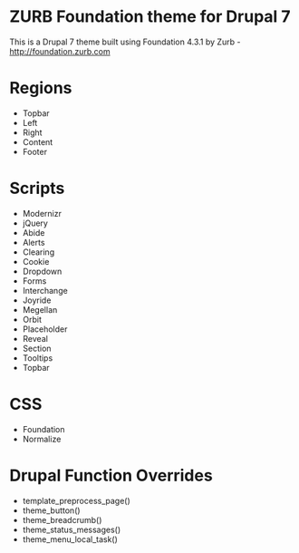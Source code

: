 ZURB Foundation theme for Drupal 7
============================

This is a Drupal 7 theme built using Foundation 4.3.1 by Zurb - http://foundation.zurb.com


Regions
============================

* Topbar
* Left
* Right
* Content
* Footer


Scripts
============================

* Modernizr
* jQuery
* Abide
* Alerts
* Clearing
* Cookie
* Dropdown
* Forms
* Interchange
* Joyride
* Megellan
* Orbit
* Placeholder
* Reveal
* Section
* Tooltips
* Topbar


CSS
============================

* Foundation
* Normalize


Drupal Function Overrides
============================

* template_preprocess_page()
* theme_button()
* theme_breadcrumb()
* theme_status_messages()
* theme_menu_local_task()